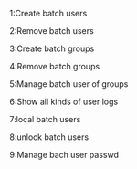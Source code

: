 1:Create batch  users

2:Remove batch  users

3:Create batch groups

4:Remove batch groups

5:Manage batch user of groups

6:Show all kinds of user logs

7:local batch users

8:unlock batch users

9:Manage bach user passwd

